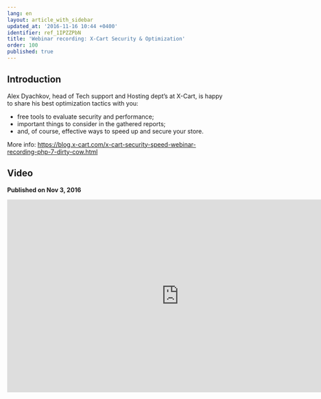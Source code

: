```yaml
---
lang: en
layout: article_with_sidebar
updated_at: '2016-11-16 10:44 +0400'
identifier: ref_1IPZZPbN
title: 'Webinar recording: X-Cart Security & Optimization'
order: 100
published: true
---
```

## Introduction

Alex Dyachkov, head of Tech support and Hosting dept’s at X-Cart, is happy to share his best optimization tactics with you:
- free tools to evaluate security and performance;
- important things to consider in the gathered reports; 
- and, of course, effective ways to speed up and secure your store.

More info: https://blog.x-cart.com/x-cart-security-speed-webinar-recording-php-7-dirty-cow.html

## Video
**Published on Nov 3, 2016**
<iframe class="youtube-player" type="text/html" style="width: 800px; height: 450px" src="https://www.youtube.com/embed/_HmXkKFxrK8" frameborder="0"></iframe>
